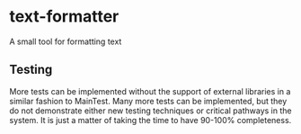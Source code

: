 # text-formatter
A small tool for formatting text

## Testing
More tests can be implemented without the support of external libraries in a similar fashion to MainTest.
Many more tests can be implemented, but they do not demonstrate either new testing techniques or critical pathways in the system.
It is just a matter of taking the time to have 90-100% completeness.
